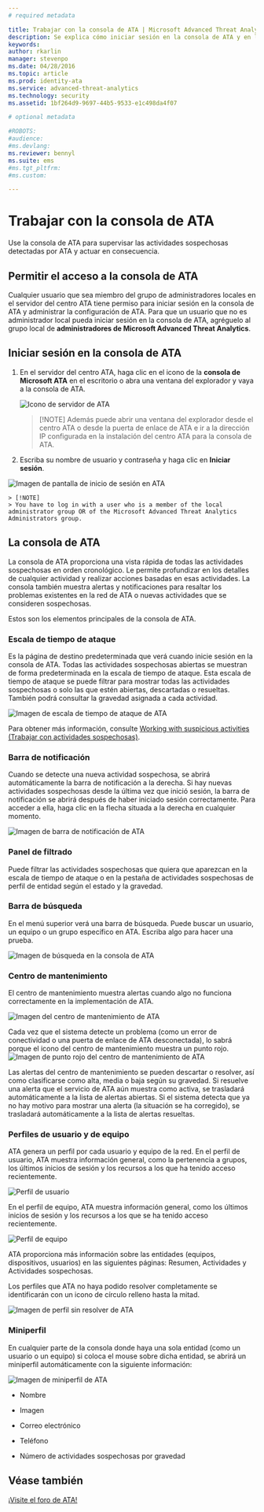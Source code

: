 ```yaml
---
# required metadata

title: Trabajar con la consola de ATA | Microsoft Advanced Threat Analytics
description: Se explica cómo iniciar sesión en la consola de ATA y en los componentes de la consola
keywords:
author: rkarlin
manager: stevenpo
ms.date: 04/28/2016
ms.topic: article
ms.prod: identity-ata
ms.service: advanced-threat-analytics
ms.technology: security
ms.assetid: 1bf264d9-9697-44b5-9533-e1c498da4f07

# optional metadata

#ROBOTS:
#audience:
#ms.devlang:
ms.reviewer: bennyl
ms.suite: ems
#ms.tgt_pltfrm:
#ms.custom:

---
```


# Trabajar con la consola de ATA

Use la consola de ATA para supervisar las actividades sospechosas detectadas por ATA y actuar en consecuencia.

## Permitir el acceso a la consola de ATA
Cualquier usuario que sea miembro del grupo de administradores locales en el servidor del centro ATA tiene permiso para iniciar sesión en la consola de ATA y administrar la configuración de ATA.
Para que un usuario que no es administrador local pueda iniciar sesión en la consola de ATA, agréguelo al grupo local de **administradores de Microsoft Advanced Threat Analytics**.

## Iniciar sesión en la consola de ATA

1. En el servidor del centro ATA, haga clic en el icono de la **consola de Microsoft ATA** en el escritorio o abra una ventana del explorador y vaya a la consola de ATA.

    ![Icono de servidor de ATA](media/ata-server-icon.png)

    > [!NOTE] Además puede abrir una ventana del explorador desde el centro ATA o desde la puerta de enlace de ATA e ir a la dirección IP configurada en la instalación del centro ATA para la consola de ATA.    

2.  Escriba su nombre de usuario y contraseña y haga clic en **Iniciar sesión**.

![Imagen de pantalla de inicio de sesión en ATA](media/ATA-log-in-screen.jpg)

    > [!NOTE]
    > You have to log in with a user who is a member of the local administrator group OR of the Microsoft Advanced Threat Analytics Administrators group.

## La consola de ATA

La consola de ATA proporciona una vista rápida de todas las actividades sospechosas en orden cronológico. Le permite profundizar en los detalles de cualquier actividad y realizar acciones basadas en esas actividades. La consola también muestra alertas y notificaciones para resaltar los problemas existentes en la red de ATA o nuevas actividades que se consideren sospechosas.

Estos son los elementos principales de la consola de ATA.


### Escala de tiempo de ataque

Es la página de destino predeterminada que verá cuando inicie sesión en la consola de ATA. Todas las actividades sospechosas abiertas se muestran de forma predeterminada en la escala de tiempo de ataque. Esta escala de tiempo de ataque se puede filtrar para mostrar todas las actividades sospechosas o solo las que estén abiertas, descartadas o resueltas. También podrá consultar la gravedad asignada a cada actividad.

![Imagen de escala de tiempo de ataque de ATA](media/attack-timeline.png)

Para obtener más información, consulte [Working with suspicious activities (Trabajar con actividades sospechosas)](/advanced-threat-analytics/deploy-use/working-with-suspicious-activities).

### Barra de notificación

Cuando se detecte una nueva actividad sospechosa, se abrirá automáticamente la barra de notificación a la derecha. Si hay nuevas actividades sospechosas desde la última vez que inició sesión, la barra de notificación se abrirá después de haber iniciado sesión correctamente. Para acceder a ella, haga clic en la flecha situada a la derecha en cualquier momento.

![Imagen de barra de notificación de ATA](media/notification-bar.png)

### Panel de filtrado

Puede filtrar las actividades sospechosas que quiera que aparezcan en la escala de tiempo de ataque o en la pestaña de actividades sospechosas de perfil de entidad según el estado y la gravedad.

### Barra de búsqueda

En el menú superior verá una barra de búsqueda. Puede buscar un usuario, un equipo o un grupo específico en ATA. Escriba algo para hacer una prueba.

![Imagen de búsqueda en la consola de ATA](media/ATA-console-search.png)

### Centro de mantenimiento

El centro de mantenimiento muestra alertas cuando algo no funciona correctamente en la implementación de ATA.

![Imagen del centro de mantenimiento de ATA](media/health-center.png)

Cada vez que el sistema detecte un problema (como un error de conectividad o una puerta de enlace de ATA desconectada), lo sabrá porque el icono del centro de mantenimiento muestra un punto rojo. ![Imagen de punto rojo del centro de mantenimiento de ATA](media/ATA-Health-Center-Alert-red-dot.png)

Las alertas del centro de mantenimiento se pueden descartar o resolver, así como clasificarse como alta, media o baja según su gravedad. Si resuelve una alerta que el servicio de ATA aún muestra como activa, se trasladará automáticamente a la lista de alertas abiertas. Si el sistema detecta que ya no hay motivo para mostrar una alerta (la situación se ha corregido), se trasladará automáticamente a la lista de alertas resueltas.

### Perfiles de usuario y de equipo

ATA genera un perfil por cada usuario y equipo de la red. En el perfil de usuario, ATA muestra información general, como la pertenencia a grupos, los últimos inicios de sesión y los recursos a los que ha tenido acceso recientemente.

![Perfil de usuario](media/user-profile.png)

En el perfil de equipo, ATA muestra información general, como los últimos inicios de sesión y los recursos a los que se ha tenido acceso recientemente.

![Perfil de equipo](media/computer-profile.png)

ATA proporciona más información sobre las entidades (equipos, dispositivos, usuarios) en las siguientes páginas: Resumen, Actividades y Actividades sospechosas.

Los perfiles que ATA no haya podido resolver completamente se identificarán con un icono de círculo relleno hasta la mitad.


![Imagen de perfil sin resolver de ATA](media/ATA-Unresolved-Profile.jpg)

### Miniperfil

En cualquier parte de la consola donde haya una sola entidad (como un usuario o un equipo) si coloca el mouse sobre dicha entidad, se abrirá un miniperfil automáticamente con la siguiente información:

![Imagen de miniperfil de ATA](media/ATA-mini-profile.jpg)

-   Nombre

-   Imagen

-   Correo electrónico

-   Teléfono

-   Número de actividades sospechosas por gravedad



## Véase también
[¡Visite el foro de ATA!](https://social.technet.microsoft.com/Forums/security/en-US/home?forum=mata)


<!--HONumber=May16_HO3-->


